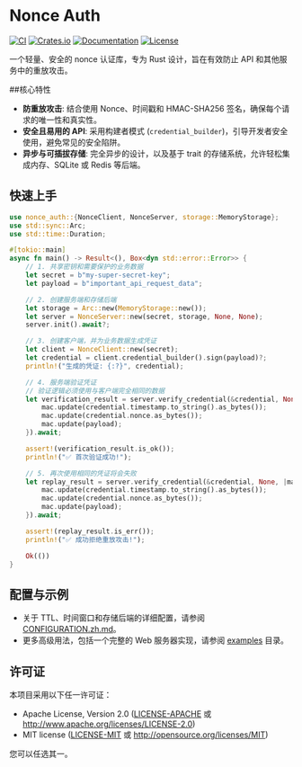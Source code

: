 # Nonce Auth

[![CI](https://github.com/kookyleo/nonce-auth/workflows/CI/badge.svg)](https://github.com/kookyleo/nonce-auth/actions)
[![Crates.io](https://img.shields.io/crates/v/nonce-auth.svg)](https://crates.io/crates/nonce-auth)
[![Documentation](https://docs.rs/nonce-auth/badge.svg)](https://docs.rs/nonce-auth)
[![License](https://img.shields.io/crates/l/nonce-auth.svg)](https://github.com/kookyleo/nonce-auth#license)

一个轻量、安全的 nonce 认证库，专为 Rust 设计，旨在有效防止 API 和其他服务中的重放攻击。

##核心特性

- **防重放攻击**: 结合使用 Nonce、时间戳和 HMAC-SHA256 签名，确保每个请求的唯一性和真实性。
- **安全且易用的 API**: 采用构建者模式 (`credential_builder`)，引导开发者安全使用，避免常见的安全陷阱。
- **异步与可插拔存储**: 完全异步的设计，以及基于 trait 的存储系统，允许轻松集成内存、SQLite 或 Redis 等后端。

## 快速上手

```rust
use nonce_auth::{NonceClient, NonceServer, storage::MemoryStorage};
use std::sync::Arc;
use std::time::Duration;

#[tokio::main]
async fn main() -> Result<(), Box<dyn std::error::Error>> {
    // 1. 共享密钥和需要保护的业务数据
    let secret = b"my-super-secret-key";
    let payload = b"important_api_request_data";

    // 2. 创建服务端和存储后端
    let storage = Arc::new(MemoryStorage::new());
    let server = NonceServer::new(secret, storage, None, None);
    server.init().await?;

    // 3. 创建客户端，并为业务数据生成凭证
    let client = NonceClient::new(secret);
    let credential = client.credential_builder().sign(payload)?;
    println!("生成的凭证: {:?}", credential);

    // 4. 服务端验证凭证
    // 验证逻辑必须使用与客户端完全相同的数据
    let verification_result = server.verify_credential(&credential, None, |mac| {
        mac.update(credential.timestamp.to_string().as_bytes());
        mac.update(credential.nonce.as_bytes());
        mac.update(payload);
    }).await;

    assert!(verification_result.is_ok());
    println!("✅ 首次验证成功!");

    // 5. 再次使用相同的凭证将会失败
    let replay_result = server.verify_credential(&credential, None, |mac| {
        mac.update(credential.timestamp.to_string().as_bytes());
        mac.update(credential.nonce.as_bytes());
        mac.update(payload);
    }).await;

    assert!(replay_result.is_err());
    println!("✅ 成功拒绝重放攻击!");

    Ok(())
}
```

## 配置与示例

- 关于 TTL、时间窗口和存储后端的详细配置，请参阅 [CONFIGURATION.zh.md](CONFIGURATION.zh.md)。
- 更多高级用法，包括一个完整的 Web 服务器实现，请参阅 [examples](examples/) 目录。

## 许可证

本项目采用以下任一许可证：

- Apache License, Version 2.0 ([LICENSE-APACHE](LICENSE-APACHE) 或 http://www.apache.org/licenses/LICENSE-2.0)
- MIT license ([LICENSE-MIT](LICENSE-MIT) 或 http://opensource.org/licenses/MIT)

您可以任选其一。